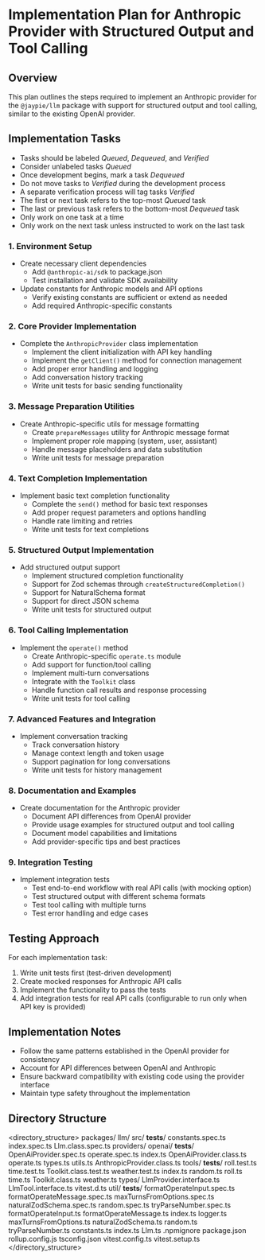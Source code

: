 # Implementation Plan for Anthropic Provider with Structured Output and Tool Calling

## Overview
This plan outlines the steps required to implement an Anthropic provider for the `@jaypie/llm` package with support for structured output and tool calling, similar to the existing OpenAI provider.

## Implementation Tasks

* Tasks should be labeled _Queued_, _Dequeued_, and _Verified_
* Consider unlabeled tasks _Queued_
* Once development begins, mark a task _Dequeued_
* Do not move tasks to _Verified_ during the development process
* A separate verification process will tag tasks _Verified_
* The first or next task refers to the top-most _Queued_ task
* The last or previous task refers to the bottom-most _Dequeued_ task
* Only work on one task at a time
* Only work on the next task unless instructed to work on the last task

### 1. Environment Setup
- Create necessary client dependencies
  - Add `@anthropic-ai/sdk` to package.json
  - Test installation and validate SDK availability
- Update constants for Anthropic models and API options
  - Verify existing constants are sufficient or extend as needed
  - Add required Anthropic-specific constants

### 2. Core Provider Implementation
- Complete the `AnthropicProvider` class implementation
  - Implement the client initialization with API key handling
  - Implement the `getClient()` method for connection management
  - Add proper error handling and logging
  - Add conversation history tracking
  - Write unit tests for basic sending functionality

### 3. Message Preparation Utilities
- Create Anthropic-specific utils for message formatting
  - Create `prepareMessages` utility for Anthropic message format
  - Implement proper role mapping (system, user, assistant)
  - Handle message placeholders and data substitution
  - Write unit tests for message preparation

### 4. Text Completion Implementation
- Implement basic text completion functionality
  - Complete the `send()` method for basic text responses
  - Add proper request parameters and options handling
  - Handle rate limiting and retries
  - Write unit tests for text completions

### 5. Structured Output Implementation
- Add structured output support
  - Implement structured completion functionality
  - Support for Zod schemas through `createStructuredCompletion()`
  - Support for NaturalSchema format
  - Support for direct JSON schema
  - Write unit tests for structured output

### 6. Tool Calling Implementation
- Implement the `operate()` method
  - Create Anthropic-specific `operate.ts` module
  - Add support for function/tool calling
  - Implement multi-turn conversations
  - Integrate with the `Toolkit` class
  - Handle function call results and response processing
  - Write unit tests for tool calling

### 7. Advanced Features and Integration
- Implement conversation tracking
  - Track conversation history
  - Manage context length and token usage
  - Support pagination for long conversations
  - Write unit tests for history management

### 8. Documentation and Examples
- Create documentation for the Anthropic provider
  - Document API differences from OpenAI provider
  - Provide usage examples for structured output and tool calling
  - Document model capabilities and limitations
  - Add provider-specific tips and best practices

### 9. Integration Testing
- Implement integration tests
  - Test end-to-end workflow with real API calls (with mocking option)
  - Test structured output with different schema formats
  - Test tool calling with multiple turns
  - Test error handling and edge cases

## Testing Approach
For each implementation task:
1. Write unit tests first (test-driven development)
2. Create mocked responses for Anthropic API calls
3. Implement the functionality to pass the tests
4. Add integration tests for real API calls (configurable to run only when API key is provided)

## Implementation Notes
- Follow the same patterns established in the OpenAI provider for consistency
- Account for API differences between OpenAI and Anthropic
- Ensure backward compatibility with existing code using the provider interface
- Maintain type safety throughout the implementation

## Directory Structure

<directory_structure>
packages/
  llm/
    src/
      __tests__/
        constants.spec.ts
        index.spec.ts
        Llm.class.spec.ts
      providers/
        openai/
          __tests__/
            OpenAiProvider.spec.ts
            operate.spec.ts
          index.ts
          OpenAiProvider.class.ts
          operate.ts
          types.ts
          utils.ts
        AnthropicProvider.class.ts
      tools/
        __tests__/
          roll.test.ts
          time.test.ts
          Toolkit.class.test.ts
          weather.test.ts
        index.ts
        random.ts
        roll.ts
        time.ts
        Toolkit.class.ts
        weather.ts
      types/
        LlmProvider.interface.ts
        LlmTool.interface.ts
        vitest.d.ts
      util/
        __tests__/
          formatOperateInput.spec.ts
          formatOperateMessage.spec.ts
          maxTurnsFromOptions.spec.ts
          naturalZodSchema.spec.ts
          random.spec.ts
          tryParseNumber.spec.ts
        formatOperateInput.ts
        formatOperateMessage.ts
        index.ts
        logger.ts
        maxTurnsFromOptions.ts
        naturalZodSchema.ts
        random.ts
        tryParseNumber.ts
      constants.ts
      index.ts
      Llm.ts
    .npmignore
    package.json
    rollup.config.js
    tsconfig.json
    vitest.config.ts
    vitest.setup.ts
</directory_structure>